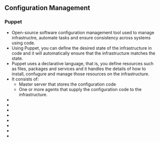 ## Configuration Management

### Puppet
* Open-source software configuration management tool used to manage infrastructre, automate tasks and ensure consistency across systems using code.
* Using Puppet, you can define the desired state of the infrastructure in code and it will automatically ensure that the infrastructure matches the state.
* Puppet uses a declarative language, that is, you define resources such as files, packages and services and it handles the details of how to install, confugure and manage those resources on the infrastructure.
* It consists of:
	* Master server that stores the configuration code
	* One or more agents that supply the configuration code to the infrastructure.
* 
*
*
*
*
*
*
*
